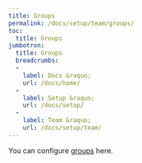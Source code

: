 ```yaml
---
title: Groups
permalink: /docs/setup/team/groups/
toc:
  title: Groups
jumbotron:
  title: Groups
  breadcrumbs:
  - 
    label: Docs &raquo;
    url: /docs/home/
  - 
    label: Setup &raquo;
    url: /docs/setup/
  - 
    label: Team &raquo;
    url: /docs/setup/team/
---
```


You can configure [groups](/docs/groups/) here.
